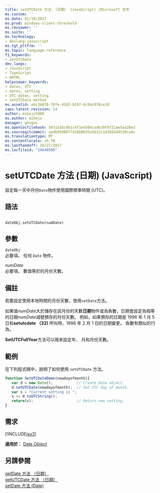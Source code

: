 ```yaml
---
title: setUTCDate 方法 （日期） (JavaScript) |Microsoft 文件
ms.custom: ''
ms.date: 01/18/2017
ms.prod: windows-client-threshold
ms.reviewer: ''
ms.suite: ''
ms.technology:
- devlang-javascript
ms.tgt_pltfrm: ''
ms.topic: language-reference
f1_keywords:
- setUTCDate
dev_langs:
- JavaScript
- TypeScript
- DHTML
helpviewer_keywords:
- dates, UTC
- dates, setting
- UTC dates, setting
- setUTCDate method
ms.assetid: e6c3b876-70fe-4103-b197-6c84c078ce10
caps.latest.revision: 14
author: mikejo5000
ms.author: mikejo
manager: ghogen
ms.openlocfilehash: 5631a36c8b1c4f1ee50dcadb39f0f21ae5aa28e3
ms.sourcegitcommit: aadb9588877418b8b55a5612c1d3842d4520ca4c
ms.translationtype: MT
ms.contentlocale: zh-TW
ms.lasthandoff: 10/27/2017
ms.locfileid: "24640598"
---
```

# <a name="setutcdate-method-date-javascript"></a>setUTCDate 方法 (日期) (JavaScript)
設定每一天中月份`Date`物件使用國際標準時間 (UTC)。  
  
## <a name="syntax"></a>語法  
  
```  
  
dateObj.setUTCDate(numDate)   
```  
  
## <a name="parameters"></a>參數  
 `dateObj`  
 必要項。 任何 `Date` 物件。  
  
 *numDate*  
 必要項。 數值等於的月份天數。  
  
## <a name="remarks"></a>備註  
 若要設定使用本地時間的月份天數，使用`setDate`方法。  
  
 如果值*numDate*大於儲存在該月份的天數**日期**物件或為負數，日期會設定為相等的日期*numDate*減號預存的月份天數。 例如，如果預存的日期是 1996 年 1 月 5 日和**setutcdate （32)** 呼叫時，1996 年 2 月 1 日的日期變更。 負數有類似的行為。  
  
 **SetUTCFullYear**方法可以用來設定年、 月和月份天數。  
  
## <a name="example"></a>範例  
 在下列程式碼中，說明了如何使用 `setUTCDate` 方法。  
  
```JavaScript  
function SetUTCDateDemo(newdayofmonth){  
   var d = new Date();           // Create Date object.  
   d.setUTCDate(newdayofmonth);  // Set UTC day of month.  
   var s = "Current setting is ";  
   s += d.toUTCString();   
   return(s);                    // Return new setting.  
}  
```  
  
## <a name="requirements"></a>需求  
 [!INCLUDE[jsv3](../../javascript/reference/includes/jsv3-md.md)]  
  
 **適用於**： [Date Object](../../javascript/reference/date-object-javascript.md)  
  
## <a name="see-also"></a>另請參閱  
 [getDate 方法 （日期）](../../javascript/reference/getdate-method-date-javascript.md)   
 [getUTCDate 方法 （日期）](../../javascript/reference/getutcdate-method-date-javascript.md)   
 [setDate 方法 (Date)](../../javascript/reference/setdate-method-date-javascript.md)